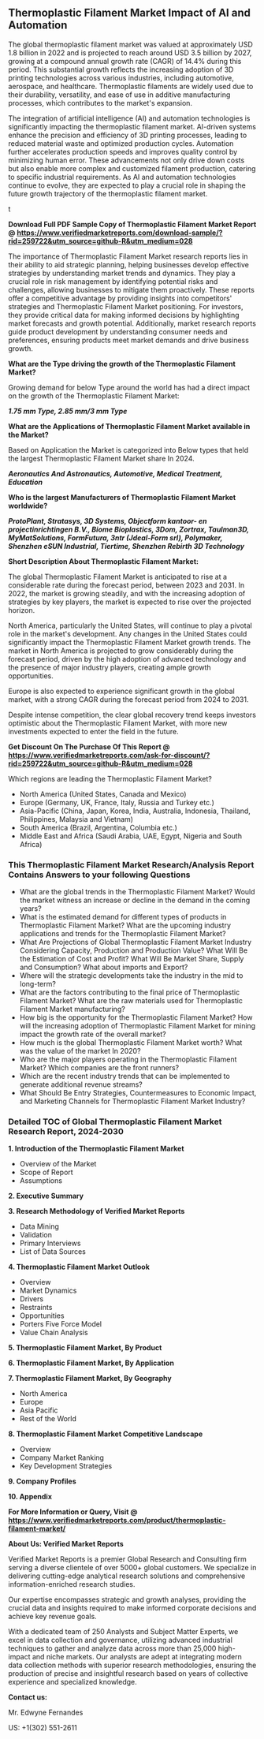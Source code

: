<h2>Thermoplastic Filament Market Impact of AI and Automation</h2><p>The global thermoplastic filament market was valued at approximately USD 1.8 billion in 2022 and is projected to reach around USD 3.5 billion by 2027, growing at a compound annual growth rate (CAGR) of 14.4% during this period. This substantial growth reflects the increasing adoption of 3D printing technologies across various industries, including automotive, aerospace, and healthcare. Thermoplastic filaments are widely used due to their durability, versatility, and ease of use in additive manufacturing processes, which contributes to the market's expansion.</p><p>The integration of artificial intelligence (AI) and automation technologies is significantly impacting the thermoplastic filament market. AI-driven systems enhance the precision and efficiency of 3D printing processes, leading to reduced material waste and optimized production cycles. Automation further accelerates production speeds and improves quality control by minimizing human error. These advancements not only drive down costs but also enable more complex and customized filament production, catering to specific industrial requirements. As AI and automation technologies continue to evolve, they are expected to play a crucial role in shaping the future growth trajectory of the thermoplastic filament market.</p>t</p><p id="" class=""><strong>Download Full PDF Sample Copy of Thermoplastic Filament Market Report @ <a href="https://www.verifiedmarketreports.com/download-sample/?rid=259722&utm_source=github-R&utm_medium=028" target="_blank">https://www.verifiedmarketreports.com/download-sample/?rid=259722&utm_source=github-R&utm_medium=028</a></strong></p><p>The importance of&nbsp;Thermoplastic Filament Market research reports lies in their ability to aid strategic planning, helping businesses develop effective strategies by understanding market trends and dynamics. They play a crucial role in risk management by identifying potential risks and challenges, allowing businesses to mitigate them proactively. These reports offer a competitive advantage by providing insights into competitors' strategies and Thermoplastic Filament Market positioning. For investors, they provide critical data for making informed decisions by highlighting market forecasts and growth potential. Additionally, market research reports guide product development by understanding consumer needs and preferences, ensuring products meet market demands and drive business growth.</p><p><strong>What are the&nbsp;Type driving the growth of the Thermoplastic Filament Market?</strong></p><p id="" class="">Growing demand for below Type around the world has had a direct impact on the growth of the Thermoplastic Filament Market:</p><em><strong>1.75 mm Type, 2.85 mm/3 mm Type</strong></em></p><strong>What are the&nbsp;Applications&nbsp;of Thermoplastic Filament Market available in the Market?</strong></p><p id="" class="">Based on Application the Market is categorized into Below types that held the largest Thermoplastic Filament Market share In 2024.</p><em><strong>Aeronautics And Astronautics, Automotive, Medical Treatment, Education</strong></em></p><strong>Who is the largest Manufacturers of Thermoplastic Filament Market worldwide?</strong></p><p><em><strong>ProtoPlant, Stratasys, 3D Systems, Objectform kantoor- en projectinrichtingen B.V., Biome Bioplastics, 3Dom, Zortrax, Taulman3D, MyMatSolutions, FormFutura, 3ntr (Jdeal-Form srl), Polymaker, Shenzhen eSUN Industrial, Tiertime, Shenzhen Rebirth 3D Technology</strong></em></p><p id="" class=""><strong>Short Description About Thermoplastic Filament Market:</strong></p><p>The global Thermoplastic Filament Market is anticipated to rise at a considerable rate during the forecast period, between 2023 and 2031. In 2022, the market is growing steadily, and with the increasing adoption of strategies by key players, the market is expected to rise over the projected horizon.</p><p>North America, particularly the United States, will continue to play a pivotal role in the market's development. Any changes in the United States could significantly impact the Thermoplastic Filament Market growth trends. The market in North America is projected to grow considerably during the forecast period, driven by the high adoption of advanced technology and the presence of major industry players, creating ample growth opportunities.</p><p>Europe is also expected to experience significant growth in the global market, with a strong CAGR during the forecast period from 2024 to 2031.</p><p>Despite intense competition, the clear global recovery trend keeps investors optimistic about the Thermoplastic Filament Market, with more new investments expected to enter the field in the future.</p><p id="" class=""><strong>Get Discount On The Purchase Of This Report @ <a href="https://www.verifiedmarketreports.com/ask-for-discount/?rid=259722&utm_source=github-R&utm_medium=028" target="_blank">https://www.verifiedmarketreports.com/ask-for-discount/?rid=259722&utm_source=github-R&utm_medium=028</a></strong></p>Which regions are leading the Thermoplastic Filament Market?</p><ul><li>North America (United States, Canada and Mexico)</li><li>Europe (Germany, UK, France, Italy, Russia and Turkey etc.)</li><li>Asia-Pacific (China, Japan, Korea, India, Australia, Indonesia, Thailand, Philippines, Malaysia and Vietnam)</li><li>South America (Brazil, Argentina, Columbia etc.)</li><li>Middle East and Africa (Saudi Arabia, UAE, Egypt, Nigeria and South Africa)</li></ul><h3 id="" class="">This Thermoplastic Filament Market Research/Analysis Report Contains Answers to your following Questions</h3><ul><li>What are the global trends in the Thermoplastic Filament Market? Would the market witness an increase or decline in the demand in the coming years?</li><li>What is the estimated demand for different types of products in Thermoplastic Filament Market? What are the upcoming industry applications and trends for the Thermoplastic Filament Market?</li><li>What Are Projections of Global Thermoplastic Filament Market Industry Considering Capacity, Production and Production Value? What Will Be the Estimation of Cost and Profit? What Will Be Market Share, Supply and Consumption? What about imports and Export?</li><li>Where will the strategic developments take the industry in the mid to long-term?</li><li>What are the factors contributing to the final price of Thermoplastic Filament Market? What are the raw materials used for Thermoplastic Filament Market manufacturing?</li><li>How big is the opportunity for the Thermoplastic Filament Market? How will the increasing adoption of Thermoplastic Filament Market for mining impact the growth rate of the overall market?</li><li>How much is the global Thermoplastic Filament Market worth? What was the value of the market In 2020?</li><li>Who are the major players operating in the Thermoplastic Filament Market? Which companies are the front runners?</li><li>Which are the recent industry trends that can be implemented to generate additional revenue streams?</li><li>What Should Be Entry Strategies, Countermeasures to Economic Impact, and Marketing Channels for Thermoplastic Filament Market Industry?</li></ul><h3 id="" class="">Detailed TOC of Global Thermoplastic Filament Market Research Report, 2024-2030</h3><p id="" class=""><strong>1. Introduction of the Thermoplastic Filament Market</strong></p><ul><li>Overview of the Market</li><li>Scope of Report</li><li>Assumptions</li></ul><p id="" class=""><strong>2. Executive Summary</strong></p><p id="" class=""><strong>3. Research Methodology of Verified Market Reports</strong></p><ul><li>Data Mining</li><li>Validation</li><li>Primary Interviews</li><li>List of Data Sources</li></ul><p id="" class=""><strong>4. Thermoplastic Filament Market Outlook</strong></p><ul><li>Overview</li><li>Market Dynamics</li><li>Drivers</li><li>Restraints</li><li>Opportunities</li><li>Porters Five Force Model</li><li>Value Chain Analysis</li></ul><p id="" class=""><strong>5. Thermoplastic Filament Market, By Product</strong></p><p id="" class=""><strong>6. Thermoplastic Filament Market, By Application</strong></p><p id="" class=""><strong>7. Thermoplastic Filament Market, By Geography</strong></p><ul><li>North America</li><li>Europe</li><li>Asia Pacific</li><li>Rest of the World</li></ul><p id="" class=""><strong>8. Thermoplastic Filament Market Competitive Landscape</strong></p><ul><li>Overview</li><li>Company Market Ranking</li><li>Key Development Strategies</li></ul><p id="" class=""><strong>9. Company Profiles</strong></p><p id="" class=""><strong>10. Appendix</strong></p><p id="" class=""><strong>For More Information or Query, Visit @ <a href="https://www.verifiedmarketreports.com/product/thermoplastic-filament-market/" target="_blank">https://www.verifiedmarketreports.com/product/thermoplastic-filament-market/</a></strong></p><p id="" class=""><strong>About Us: Verified Market Reports</strong></p><p id="" class="">Verified Market Reports is a premier Global Research and Consulting firm serving a diverse clientele of over 5000+ global customers. We specialize in delivering cutting-edge analytical research solutions and comprehensive information-enriched research studies.</p><p id="" class="">Our expertise encompasses strategic and growth analyses, providing the crucial data and insights required to make informed corporate decisions and achieve key revenue goals.</p><p id="" class="">With a dedicated team of 250 Analysts and Subject Matter Experts, we excel in data collection and governance, utilizing advanced industrial techniques to gather and analyze data across more than 25,000 high-impact and niche markets. Our analysts are adept at integrating modern data collection methods with superior research methodologies, ensuring the production of precise and insightful research based on years of collective experience and specialized knowledge.</p><p id="" class=""><strong>Contact us:</strong></p><p id="" class="">Mr. Edwyne Fernandes</p><p id="" class="">US: +1(302) 551-2611</p>